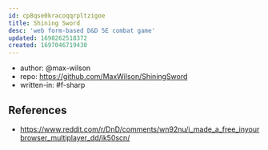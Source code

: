 ```yaml
---
id: cp8qse0kracoqqrpltzigoe
title: Shining Sword
desc: 'web form-based D&D 5E combat game'
updated: 1698262518372
created: 1697046719430
---
```


- author: @max-wilson
- repo: https://github.com/MaxWilson/ShiningSword
- written-in: #f-sharp

## References

- https://www.reddit.com/r/DnD/comments/wn92nu/i_made_a_free_inyourbrowser_multiplayer_dd/ik50scn/
